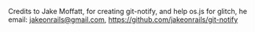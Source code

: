Credits to Jake Moffatt, for creating git-notify, and help os.js for glitch, he email: jakeonrails@gmail.com, https://github.com/jakeonrails/git-notify
